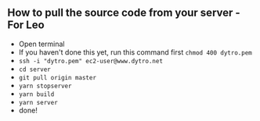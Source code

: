 ## How to pull the source code from your server - For Leo

- Open terminal
- If you haven't done this yet, run this command first `chmod 400 dytro.pem`
- `ssh -i "dytro.pem" ec2-user@www.dytro.net`
- `cd server`
- `git pull origin master`
- `yarn stopserver`
- `yarn build`
- `yarn server`
- done!
